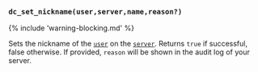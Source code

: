 ### `dc_set_nickname(user,server,name,reason?)`

{% include 'warning-blocking.md' %}

Sets the nickname of the [`user`](../../values/user) on the [`server`](../../values/server).
Returns `true` if successful, false otherwise.
If provided, `reason` will be shown in the audit log of your server.